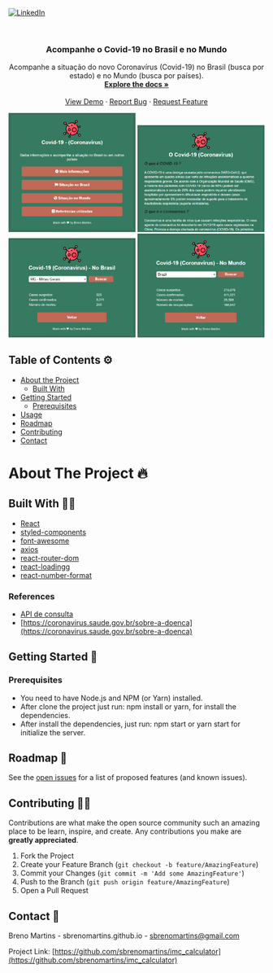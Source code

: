 [![LinkedIn][linkedin-shield]][linkedin-url]



<!-- PROJECT LOGO -->
<br />
<p align="center">

  <h3 align="center">Acompanhe o Covid-19 no Brasil e no Mundo</h3>

  <p align="center">
    Acompanhe a situação do novo Coronavírus (Covid-19) no Brasil (busca por estado) e no Mundo (busca por países).
    <br />
    <a href="https://github.com/sbrenomartins/acompanheocovid"><strong>Explore the docs »</strong></a>
    <br />
    <br />
    <a href="https://github.com/sbrenomartins/acompanheocovid">View Demo</a>
    ·
    <a href="https://github.com/sbrenomartins/acompanheocovid/issues">Report Bug</a>
    ·
    <a href="https://github.com/sbrenomartins/acompanheocovid/issues">Request Feature</a>
  </p>
  
  <p align="center">
    <img src="./images/Home.png" width="250px;" />
    <img src="./images/Info.png" width="250px;" />
    <img src="./images/Brazil.png" width="250px;" />
    <img src="./images/World.png" width="250px;" />
  </p>
</p>



<!-- TABLE OF CONTENTS -->
## Table of Contents ⚙

* [About the Project](#about-the-project)
  * [Built With](#built-with)
* [Getting Started](#getting-started)
  * [Prerequisites](#prerequisites)
* [Usage](#usage)
* [Roadmap](#roadmap)
* [Contributing](#contributing)
* [Contact](#contact)



<!-- ABOUT THE PROJECT -->
# About The Project 🔥

## Built With 👷‍♀️

* [React](https://pt-br.reactjs.org/)
* [styled-components](https://www.styled-components.com/)
* [font-awesome](https://fontawesome.com/)
* [axios](https://github.com/axios/axios)
* [react-router-dom](https://www.npmjs.com/package/react-router-dom)
* [react-loadingg](https://reactjsexample.com/build-a-smooth-and-lightweight-react-component-loading-with-css/)
* [react-number-format](https://www.npmjs.com/package/react-number-format)

### References

* [API de consulta](https://covid19-brazil-api-docs.now.sh/)
* [https://coronavirus.saude.gov.br/sobre-a-doenca](https://coronavirus.saude.gov.br/sobre-a-doenca)

## Getting Started 🚀

### Prerequisites 

- You need to have Node.js and NPM (or Yarn) installed. 
- After clone the project just run: npm install or yarn, for install the dependencies.
- After install the dependencies, just run: npm start or yarn start for initialize the server.

<!-- ROADMAP -->
## Roadmap 🏁

See the [open issues](https://github.com/github_username/repo/issues) for a list of proposed features (and known issues).



<!-- CONTRIBUTING -->
## Contributing 🙋‍♀️

Contributions are what make the open source community such an amazing place to be learn, inspire, and create. Any contributions you make are **greatly appreciated**.

1. Fork the Project
2. Create your Feature Branch (`git checkout -b feature/AmazingFeature`)
3. Commit your Changes (`git commit -m 'Add some AmazingFeature'`)
4. Push to the Branch (`git push origin feature/AmazingFeature`)
5. Open a Pull Request


<!-- CONTACT -->
## Contact 📱

Breno Martins - sbrenomartins.github.io - sbrenomartins@gmail.com

Project Link: [https://github.com/sbrenomartins/imc_calculator](https://github.com/sbrenomartins/imc_calculator)


<!-- MARKDOWN LINKS & IMAGES -->
<!-- https://www.markdownguide.org/basic-syntax/#reference-style-links -->
[linkedin-shield]: https://img.shields.io/badge/-LinkedIn-black.svg?style=flat-square&logo=linkedin&colorB=555
[linkedin-url]: https://linkedin.com/in/breno-m-silva
